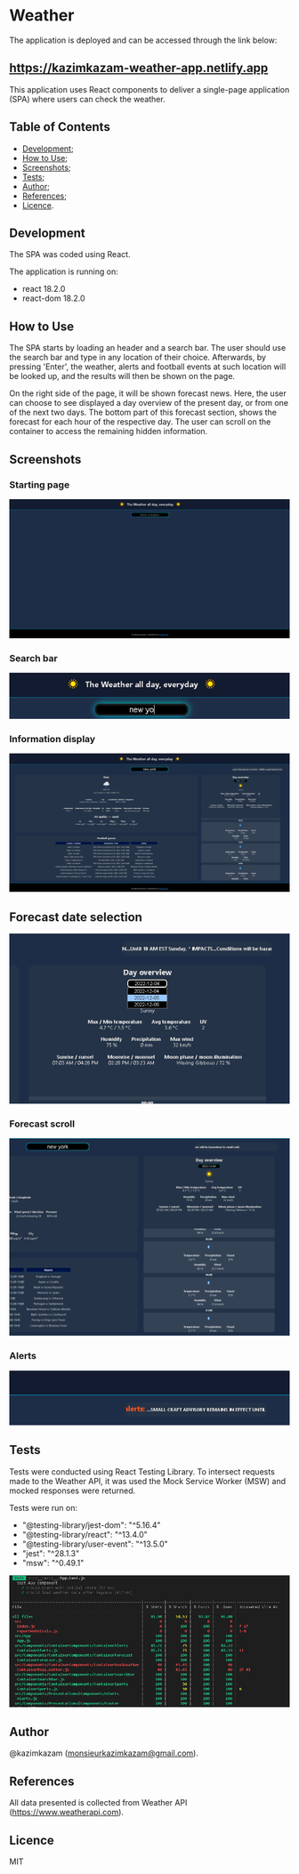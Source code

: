 # Weather

The application is deployed and can be accessed through the link below:

## https://kazimkazam-weather-app.netlify.app

This application uses React components to deliver a single-page application (SPA) where users can check the weather.

## Table of Contents

- [Development](#development);
- [How to Use](#how-to-use);
- [Screenshots](#screenshots);
- [Tests](#tests);
- [Author](#author);
- [References](#references);
- [Licence](#licence).

## Development

The SPA was coded using React.

The application is running on:

- react 18.2.0
- react-dom 18.2.0

## How to Use

The SPA starts by loading an header and a search bar. The user should use the search bar and type in any location of their choice. Afterwards, by pressing 'Enter', the weather, alerts and football events at such location will be looked up, and the results will then be shown on the page.

On the right side of the page, it will be shown forecast news. Here, the user can choose to see displayed a day overview of the present day, or from one of the next two days.
The bottom part of this forecast section, shows the forecast for each hour of the respective day. The user can scroll on the container to access the remaining hidden information.

## Screenshots

### Starting page

![image](https://github.com/kazimkazam/weather-app/blob/master/screenshots/startingPage.png?raw=true)

### Search bar

![image](https://github.com/kazimkazam/weather-app/blob/master/screenshots/searchBar.png?raw=true)

### Information display

![image](https://github.com/kazimkazam/weather-app/blob/master/screenshots/infoDisplayed.png?raw=true)

## Forecast date selection

![image](https://github.com/kazimkazam/weather-app/blob/master/screenshots/forecastDateOptions.png?raw=true)

### Forecast scroll

![image](https://github.com/kazimkazam/weather-app/blob/master/screenshots/forecastScroll.png?raw=true)

### Alerts

![image](https://github.com/kazimkazam/weather-app/blob/master/screenshots/alerts.png?raw=true)

## Tests

Tests were conducted using React Testing Library. To intersect requests made to the Weather API, it was used the Mock Service Worker (MSW) and mocked responses were returned.

Tests were run on:

- "@testing-library/jest-dom": "^5.16.4"
- "@testing-library/react": "^13.4.0"
- "@testing-library/user-event": "^13.5.0"
- "jest": "^28.1.3"
- "msw": "^0.49.1"

![image](https://github.com/kazimkazam/weather-app/blob/master/screenshots/tests/tests.png?raw=true)

## Author

@kazimkazam (monsieurkazimkazam@gmail.com).

## References

All data presented is collected from Weather API (https://www.weatherapi.com).

## Licence

MIT